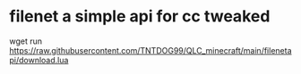 # filenet a simple api for cc tweaked

wget run https://raw.githubusercontent.com/TNTDOG99/QLC_minecraft/main/filenetapi/download.lua
